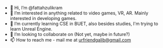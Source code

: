- 👋 Hi, I’m @fattahzulikram
- 👀 I’m interested in anything related to video games, VR, AR. Mainly interested in developing games.
- 🌱 I’m currently learning CSE in BUET, also besides studies, I'm trying to learn Unreal Engine.
- 💞️ I’m looking to collaborate on (Not yet, maybe in future?)
- 📫 How to reach me - mail me at urfriendgalib@gmail.com

<!---
fattahzulikram/fattahzulikram is a ✨ special ✨ repository because its `README.md` (this file) appears on your GitHub profile.
You can click the Preview link to take a look at your changes.
--->
